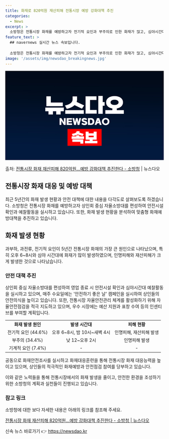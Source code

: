 ```yaml
---
title: 화재로 820억원 재산피해 전통시장 예방 강화대책 추진
categories:
  - News
excerpt: >
  소방청은 전통시장 화재를 예방하고자 전기적 요인과 부주의로 인한 화재가 많고, 심야시간대 대형화재 우려가 높…
feature_text: >
  ## navernews 실시간 뉴스 속보입니다.

  소방청은 전통시장 화재를 예방하고자 전기적 요인과 부주의로 인한 화재가 많고, 심야시간대 대형화재 우려가 높…
image: '/assets/img/newsdao_breakingnews.jpg'
---
```


![뉴스다오 속보](/assets/img/newsdao_breakingnews.jpg)

<p>출처: <a href="https://newsdao.kr/2809" rel="dofollow">전통시장 화재 재산피해 820억원…예방 강화대책 추진한다 - 소방청</a> | 뉴스다오</p>

<h2>전통시장 화재 대응 및 예방 대책</h2>
<p data-ke-size="size16">최근 5년간의 화재 발생 현황과 안전 대책에 대한 내용을 다각도로 살펴보도록 하겠습니다. 소방청은 전통시장 화재를 예방하고자 상인회 중심 자율소방대를 편성하여 안전시설 확인과 예찰활동을 실시하고 있습니다. 또한, 화재 발생 현황을 분석하여 맞춤형 화재예방대책을 추진하고 있습니다.</p>

<h2>화재 발생 현황</h2>
<p data-ke-size="size16">과부하, 과전류, 전기적 요인이 5년간 전통시장 화재의 가장 큰 원인으로 나타났으며, 특히 오후 6~8시와 심야 시간대에 화재가 많이 발생하였으며, 인명피해와 재산피해가 크게 발생한 것으로 나타났습니다.</p>

<h3>안전 대책 추진</h3>
<p data-ke-size="size16">상인회 중심 자율소방대를 편성하여 영업 종료 시 안전시설 확인과 심야시간대 예찰활동을 실시하고 있으며, 매주 수요일에는 '안전하기 좋은 날' 캠페인을 실시하여 상인들의 안전의식을 높이고 있습니다. 또한, 전통시장 자율안전관리 체계를 활성화하기 위해 자율안전점검을 적극 지도하고 있으며, 우수 시장에는 예산 지원과 표창 수여 등의 인센티브를 부여할 계획입니다.</p>

<table>
	<tr>
		<td style="text-align: center; height: 17px;"><b>화재 발생 원인</b></td>
		<td style="text-align: center; height: 17px;"><b>발생 시간대</b></td>
		<td style="text-align: center; height: 17px;"><b>피해 현황</b></td>
	</tr>
	<tr>
		<td style="text-align: center; height: 17px;">전기적 요인 (44.6%)</td>
		<td style="text-align: center; height: 17px;">오후 6~8시, 밤 10시~새벽 4시</td>
		<td style="text-align: center; height: 17px;">인명피해, 재산피해 발생</td>
	</tr>
	<tr>
		<td style="text-align: center; height: 17px;">부주의 (34.4%)</td>
		<td style="text-align: center; height: 17px;">낮 12~오후 2시</td>
		<td style="text-align: center; height: 17px;">인명피해 발생</td>
	</tr>
	<tr>
		<td style="text-align: center; height: 17px;">기계적 요인 (7.4%)</td>
		<td style="text-align: center; height: 17px;">-</td>
		<td style="text-align: center; height: 17px;">-</td>
	</tr>
</table>

<p data-ke-size="size16">공동으로 화재안전조사를 실시하고 화재대응훈련을 통해 전통시장 화재 대응능력을 높이고 있으며, 상인들의 적극적인 화재예방과 안전점검 참여를 당부하고 있습니다.</p>

<p data-ke-size="size16">이와 같은 노력들을 통해 전통시장에서의 화재 발생을 줄이고, 안전한 환경을 조성하기 위한 소방청의 계획과 실천들이 진행되고 있습니다.</p>
<h3>참고 링크</h3>
<p data-ke-size="size16">소방청에 대한 보다 자세한 내용은 아래의 링크를 참조해 주세요.</p>
<p data-ke-size="size16"><a href="https://newsdao.kr/2809">전통시장 화재 재산피해 820억원…예방 강화대책 추진한다 - 소방청 | 뉴스다오</a></p> 

신속 뉴스 바로가기 👉 <a href="https://newsdao.kr" rel="dofollow">https://newsdao.kr</a>


